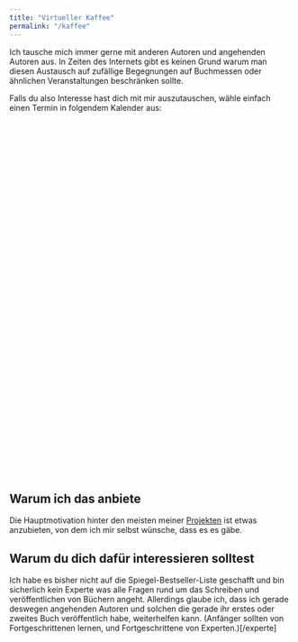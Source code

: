 ```yaml
---
title: "Virtueller Kaffee"
permalink: "/kaffee"
---
```


Ich tausche mich immer gerne mit anderen Autoren und angehenden Autoren aus. In Zeiten des Internets gibt es keinen Grund warum man diesen Austausch auf zufällige Begegnungen auf Buchmessen oder ähnlichen Veranstaltungen beschränken sollte.

Falls du also Interesse hast dich mit mir auszutauschen, wähle einfach einen Termin in folgendem Kalender aus:



<!-- Calendly Inline-Widget Beginn -->
<div class="calendly-inline-widget" data-url="https://calendly.com/jakobberg/30min" style="min-width:320px;height:630px;"></div>
<script type="text/javascript" src="https://assets.calendly.com/assets/external/widget.js"></script>
<!-- Calendly Inline-Widget Ende -->



## Warum ich das anbiete

Die Hauptmotivation hinter den meisten meiner [Projekten](/projekte) ist etwas anzubieten, von dem ich mir selbst wünsche, dass es es gäbe.


## Warum du dich dafür interessieren solltest

Ich habe es bisher nicht auf die Spiegel-Bestseller-Liste geschafft und bin sicherlich kein Experte was alle Fragen rund um das Schreiben und veröffentlichen von Büchern angeht. Allerdings glaube ich, dass ich gerade deswegen angehenden Autoren und solchen die gerade ihr erstes oder zweites Buch veröffentlich habe, weiterhelfen kann. (Anfänger sollten von Fortgeschrittenen lernen, und Fortgeschrittene von Experten.)[/experte] 









